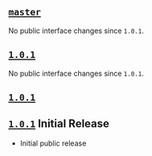 ## [`master`](https://github.com/elastic/eui/tree/master)

No public interface changes since `1.0.1`.

## [`1.0.1`](https://github.com/elastic/eui/tree/v1.0.1)

No public interface changes since `1.0.1`.

## [`1.0.1`](https://github.com/elastic/eui/tree/v1.0.1)

## [`1.0.1`](https://github.com/elastic/eui/tree/v1.0.1) Initial Release

- Initial public release
